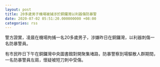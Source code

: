 ```yaml
---
layout: post
title: 20多歲男子機場被捕涉於銅鑼灣以利器傷防暴警
date: 2020-07-02 05:51:20.000000000 +08:00
categories: rss
---
```


警方證實，凌晨在機場拘捕一名20多歲男子，涉嫌昨日在銅鑼灣，以利器刺傷一名防暴警員。

有市民昨日下午在銅鑼灣中央圖書館對開聚集堵路，防暴警察到場驅散人群期間，一名防暴警員左肩，懷疑被短刀刺中受傷。
